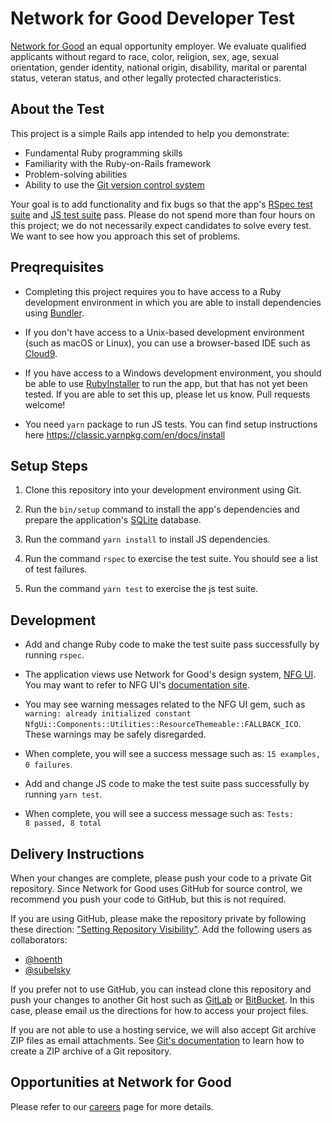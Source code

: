# Network for Good Developer Test

[Network for Good](https://www.networkforgood.com/) an equal opportunity employer. We evaluate qualified applicants without regard to race, color, religion, sex, age, sexual orientation, gender identity, national origin, disability, marital or parental status, veteran status, and other legally protected characteristics.

## About the Test

This project is a simple Rails app intended to help you demonstrate:

* Fundamental Ruby programming skills
* Familiarity with the Ruby-on-Rails framework
* Problem-solving abilities
* Ability to use the [Git version control system](https://git-scm.com/)

Your goal is to add functionality and fix bugs so that the app's [RSpec test suite](spec/) and [JS test suite](spec/javascript/) pass. Please do not spend more than four hours on this project; we do not necessarily expect candidates to solve every test. We want to see how you approach this set of problems.

## Preqrequisites

* Completing this project requires you to have access to a Ruby development environment in which you are able to install dependencies using [Bundler](https://bundler.io/).

* If you don't have access to a Unix-based development environment (such as macOS or Linux), you can use a browser-based IDE such as [Cloud9](https://aws.amazon.com/cloud9).

* If you have access to a Windows development environment, you should be able to use [RubyInstaller](https://rubyinstaller.org/) to run the app, but that has not yet been tested. If you are able to set this up, please let us know. Pull requests welcome!

* You need `yarn` package to run JS tests. You can find setup instructions here https://classic.yarnpkg.com/en/docs/install

## Setup Steps

1. Clone this repository into your development environment using Git.

2. Run the `bin/setup` command to install the app's dependencies and prepare the application's [SQLite](https://sqlite.org/index.html) database.

3. Run the command `yarn install` to install JS dependencies.

4. Run the command `rspec` to exercise the test suite. You should see a list of test failures.

5. Run the command `yarn test` to exercise the js test suite.

## Development

* Add and change Ruby code to make the test suite pass successfully by running `rspec`.

* The application views use Network for Good's design system, [NFG UI](https://github.com/network-for-good/nfg_ui). You may want to refer to NFG UI's [documentation site](https://nfg-ui-display-app.herokuapp.com/bootstrap/badges).

* You may see warning messages related to the NFG UI gem, such as `warning: already initialized constant NfgUi::Components::Utilities::ResourceThemeable::FALLBACK_ICO`. These warnings may be safely disregarded.

* When complete, you will see a success message such as: `15 examples, 0 failures`.

* Add and change JS code to make the test suite pass successfully by running `yarn test`.

* When complete, you will see a success message such as:  `Tests:       8 passed, 8 total`

## Delivery Instructions

When your changes are complete, please push your code to a private Git repository. Since Network for Good uses GitHub for source control, we recommend you push your code to GitHub, but this is not required.

If you are using GitHub, please make the repository private by following these direction: ["Setting Repository Visibility"](https://docs.github.com/en/free-pro-team@latest/github/administering-a-repository/setting-repository-visibility). Add the following users as collaborators:

* [@hoenth](http://github.com/hoenth)
* [@subelsky](https://github.com/subelsky)

If you prefer not to use GitHub, you can instead clone this repository and push your changes to another Git host such as [GitLab](https://gitlab.com/) or [BitBucket](https://bitbucket.org/). In this case, please email us the directions for how to access your project files.

If you are not able to use a hosting service, we will also accept Git archive ZIP files as email attachments. See [Git's documentation](https://git-scm.com/docs/git-archive#_examples) to learn how to create a ZIP archive of a Git repository.

## Opportunities at Network for Good

Please refer to our [careers](https://www.networkforgood.com/about/careers/) page for more details.
